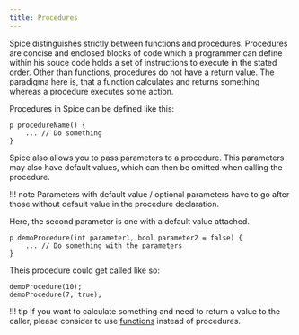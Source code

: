 ```yaml
---
title: Procedures
---
```


Spice distinguishes strictly between functions and procedures. Procedures are concise and enclosed blocks of code which a programmer can define within his souce code holds a set of instructions to execute in the stated order. Other than functions, procedures do not have a return value. The paradigma here is, that a function calculates and returns something whereas a procedure executes some action.

Procedures in Spice can be defined like this:
```spice
p procedureName() {
	... // Do something
}
```

Spice also allows you to pass parameters to a procedure. This parameters may also have default values, which can then be omitted when calling the procedure. 

!!! note
    Parameters with default value / optional parameters have to go after those without default value in the procedure declaration.

Here, the second parameter is one with a default value attached.
```spice
p demoProcedure(int parameter1, bool parameter2 = false) {
	... // Do something with the parameters
}
```

Theis procedure could get called like so:
```spice
demoProcedure(10);
demoProcedure(7, true);
```

!!! tip
    If you want to calculate something and need to return a value to the caller, please consider to use [functions](../functions) instead of procedures.